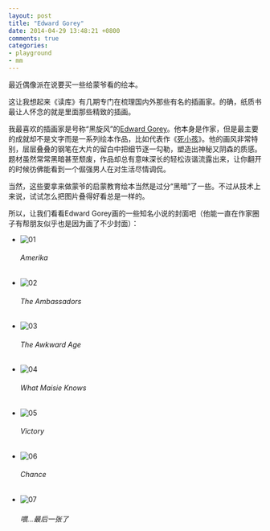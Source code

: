 ```yaml
---
layout: post
title: "Edward Gorey"
date: 2014-04-29 13:48:21 +0800
comments: true
categories:
- playground
- mm
---
```


最近偶像派在说要买一些给蒙爷看的绘本。

这让我想起来《读库》有几期专门在梳理国内外那些有名的插画家。的确，纸质书最让人怀念的就是里面那些精致的插画。

我最喜欢的插画家是号称“黑旋风”的[Edward Gorey](http://en.wikipedia.org/wiki/Edward_Gorey)。他本身是作家，但是最主要的成就却不是文字而是一系列绘本作品，比如代表作《[死小孩](http://www.douban.com/photos/album/34618766/?start=0)》。他的画风非常特别，层层叠叠的钢笔在大片的留白中把细节逐一勾勒，塑造出神秘又阴森的质感。题材虽然常常黑暗甚至颓废，作品却总有意味深长的轻松诙谐流露出来，让你翻开的时候彷佛能看到一个倔强男人在对生活尽情调侃。

当然，这些要拿来做蒙爷的启蒙教育绘本当然是过分“黑暗”了一些。不过从技术上来说，试试怎么把图片叠得好看总是一样的。


所以，让我们看看Edward Gorey画的一些知名小说的封面吧（他能一直在作家圈子有帮朋友似乎也是因为画了不少封面）：
<link rel="stylesheet" type="text/css" href="{{ site.static_base }}/downloads/static/css/elasticstack_slider.css" />

<div class="slider-container">
    <ul id="elasticstack" class="elasticstack">
        <li><img src="/downloads/images/2014_04/edward_gorey/gorey_kafka.jpg" alt="01"/><h6>Amerika</h6></li>
        <li><img src="/downloads/images/2014_04/edward_gorey/gorey_james2.jpg" alt="02"/><h6>The Ambassadors</h6></li>
        <li><img src="/downloads/images/2014_04/edward_gorey/gorey_james3.jpg" alt="03"/><h6>The Awkward Age</h6></li>
        <li><img src="/downloads/images/2014_04/edward_gorey/gorey_james4.jpg" alt="04"/><h6>What Maisie Knows</h6></li>
        <li><img src="/downloads/images/2014_04/edward_gorey/gorey_conrad1.jpg" alt="05"/><h6>Victory</h6></li>
        <li><img src="/downloads/images/2014_04/edward_gorey/gorey_conrad2.jpg" alt="06"/><h6>Chance</h6></li>
        <li><img src="/downloads/images/2014_04/edward_gorey/gorey_gogol1.jpg" alt="07"/><h6>喂...最后一张了</h6></li>
    </ul>
</div><!-- /container -->

<script src="{{ site.static_base }}/downloads/static/js/draggabilly.pkgd.min.js"></script>
<script src="{{ site.static_base }}/downloads/static/js/modernizr.custom.js"></script>
<script src="{{ site.static_base }}/downloads/static/js/elastiStack.js"></script>
<script>
    new ElastiStack( document.getElementById( 'elasticstack' ) );
</script>
